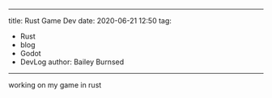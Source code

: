 ----
title: Rust Game Dev
date: 2020-06-21 12:50
tag:
  - Rust
  - blog
  - Godot
  - DevLog
author: Bailey Burnsed
---

working on my game in rust
